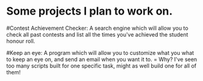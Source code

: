 # Some projects I plan to work on.

#Contest Achievement Checker: A search engine which will allow you to check all past contests and list all the times you've achieved the student honour roll.

#Keep an eye: A program which will allow you to customize what you what to keep an eye on, and send an email when you want it to. =
Why? I've seen too many scripts built for one specific task, might as well build one for all of them!
